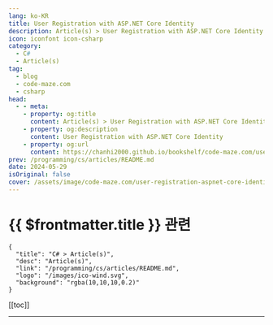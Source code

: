 ```yaml
---
lang: ko-KR
title: User Registration with ASP.NET Core Identity
description: Article(s) > User Registration with ASP.NET Core Identity
icon: iconfont icon-csharp
category: 
  - C#
  - Article(s)
tag: 
  - blog
  - code-maze.com
  - csharp
head:  
  - - meta:
    - property: og:title
      content: Article(s) > User Registration with ASP.NET Core Identity
    - property: og:description
      content: User Registration with ASP.NET Core Identity
    - property: og:url
      content: https://chanhi2000.github.io/bookshelf/code-maze.com/user-registration-aspnet-core-identity.html
prev: /programming/cs/articles/README.md
date: 2024-05-29
isOriginal: false
cover: /assets/image/code-maze.com/user-registration-aspnet-core-identity/banner.png
---
```


# {{ $frontmatter.title }} 관련

```component VPCard
{
  "title": "C# > Article(s)",
  "desc": "Article(s)",
  "link": "/programming/cs/articles/README.md",
  "logo": "/images/ico-wind.svg",
  "background": "rgba(10,10,10,0.2)"
}
```

[[toc]]

---

<SiteInfo
  name="User Registration with ASP.NET Core Identity"
  desc="In this article, we are going to learn about the User registration process with ASP.NET Core Identity and how to modify the default Identity configuration."
  url="https://code-maze.com/user-registration-aspnet-core-identity/"
  logo="/assets/image/code-maze.com/favicon.png"
  preview="/assets/image/code-maze.com/user-registration-aspnet-core-identity/banner.png"/>

<!-- TODO: 작성 -->
